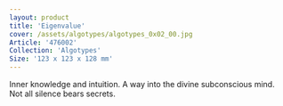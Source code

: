 ```yaml
---
layout: product
title: 'Eigenvalue'
cover: /assets/algotypes/algotypes_0x02_00.jpg
Article: '476002'
Collection: 'Algotypes'
Size: '123 x 123 x 128 mm'
---
```

Inner knowledge and intuition. A way into the divine subconscious mind. Not all silence bears secrets.
